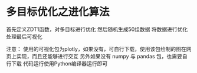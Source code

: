 # 多目标优化之进化算法

首先定义ZDT1函数，对多目标进行优化
然后随机生成50组数据
将数据进行优化处理最后可视化

注意：
使用的可视化包为plotly，如果没有，可自行下载，使用该包绘制的图在网页上实现，而且还能够进行交互
另外如果没有 numpy 与 pandas 包，也需要自行下载
代码运行使用Python编译器运行即可

